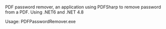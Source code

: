 PDF password remover, an application using PDFSharp to remove password from a PDF.
Using .NET6 and .NET 4.8

Usage: PDFPasswordRemover.exe <pdf file path>
